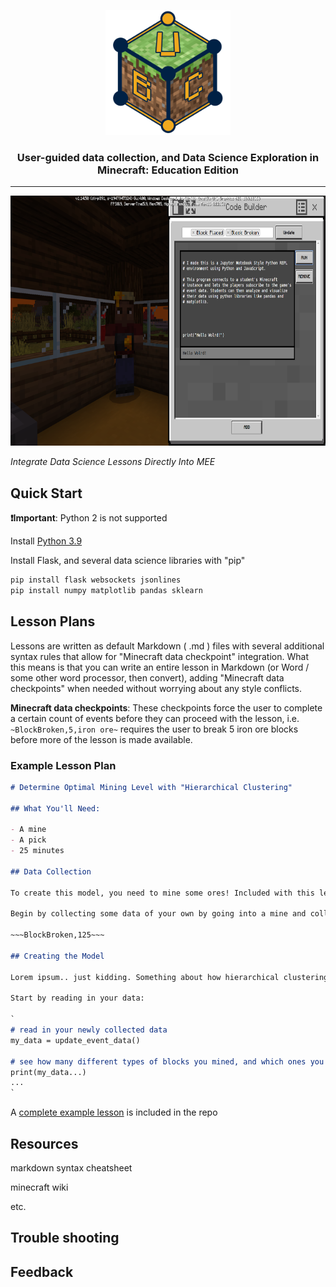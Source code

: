 <p align="center">
  <a href="https://github.com/ctakasakaubc/Minecraft_A-Minecraft_AI_Capstone">
    <img alt="UBC Data Science Addon for Minecraft: Education Edition" src="./Reference_Images/UBC_DS_Minecraft.png" height="200" />
  </a>
  <h3 align="center">User-guided data collection, and Data Science Exploration in Minecraft: Education Edition</h3>
</p>

---

<img alt="Image Showcasing the in-game Minecraft: Education Edition CodeBuilder with our REPL Environment app running inside" src="./Reference_Images/Minecraft_REPL.png" height="400"/>

_Integrate Data Science Lessons Directly Into MEE_

## Quick Start

**❗️Important**: Python 2 is not supported

Install [Python 3.9](https://www.python.org/downloads/)

Install Flask, and several data science libraries with "pip"

```bash
pip install flask websockets jsonlines 
pip install numpy matplotlib pandas sklearn
```

## Lesson Plans

Lessons are written as default Markdown ( .md ) files with several additional syntax rules that allow for "Minecraft data checkpoint" integration. What this means is that you can write an entire lesson in Markdown (or Word / some other word processor, then convert), adding "Minecraft data checkpoints" when needed without worrying about any style conflicts.

__Minecraft data checkpoints__: These checkpoints force the user to complete a certain count of events before they can proceed with the lesson, i.e. `~BlockBroken,5,iron ore~` requires the user to break 5 iron ore blocks before more of the lesson is made available.

### Example Lesson Plan

```markdown
# Determine Optimal Mining Level with "Hierarchical Clustering"

## What You'll Need:

- A mine
- A pick
- 25 minutes

## Data Collection

To create this model, you need to mine some ores! Included with this lesson is some mining data collected by fellow Steves from around the world!

Begin by collecting some data of your own by going into a mine and collecting some coal, iron, gold, and redstone! If you can, mine yourself some diamonds too!

~~~BlockBroken,125~~~

## Creating the Model

Lorem ipsum.. just kidding. Something about how hierarchical clustering is like a tree. It helps visualize how different or similar data is and how we should separate it into groups. This model will tell us exactly how it tells the ores apart (other than by name) so we can then use that logic in-game!

Start by reading in your data:

`
# read in your newly collected data
my_data = update_event_data()

# see how many different types of blocks you mined, and which ones you want to keep
print(my_data...)
...
`
```

A [complete example lesson](lessons/example_lesson/) is included in the repo

## Resources

markdown syntax cheatsheet

minecraft wiki

etc.

## Trouble shooting

## Feedback
